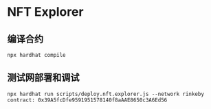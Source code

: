 # NFT Explorer


## 编译合约
```
npx hardhat compile
```

## 测试网部署和调试
```
npx hardhat run scripts/deploy.nft.explorer.js --network rinkeby 
contract: 0x39A5fcDfe9591951578140f8aAAE8650c3A6Ed56
```
